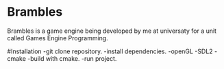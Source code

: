# Brambles

Brambles is a game engine being developed by me at universaty for a unit called Games Engine Programming.

#Installation
-git clone repository.
-install dependencies.
  -openGL
  -SDL2
  -cmake
-build with cmake.
-run project.

